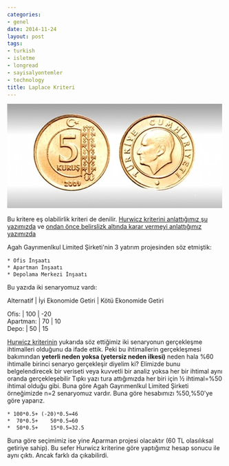 ```yaml
---
categories:
- genel
date: 2014-11-24
layout: post
tags:
- turkish
- isletme
- longread
- sayisalyontemler
- technology
title: Laplace Kriteri
---
```


![image](/images/tumblr_inline_nfj725RYwA1r4exmc.jpg)

Bu kritere eş olabilirlik kriteri de denilir. [Hurwicz kriterini anlattığımız şu yazımızda](http://blog.suatatan.com/post/103444163675/hurwicz-kriteri-nedir) ve [ondan önce belirslizk altında karar vermeyi anlattığımız yazımızda](http://blog.suatatan.com/post/103205724775/belirsizlik-alt-nda-nas-l-karar-verilir)

Agah Gayrımenlkul Limited Şirketi'nin 3 yatırım projesinden söz etmiştik:

```
* Ofis İnşaatı
* Apartman İnşaatı
* Depolama Merkezi İnşaatı
```

Bu yazıda iki senaryomuz vardı:

Alternatif | İyi Ekonomide Getiri | Kötü Ekonomide Getiri

Ofis: | 100 | -20  
Apartman: | 70 | 10  
Depo: | 50 | 15

[Hurwicz kriterinin](http://blog.suatatan.com/post/103444163675/hurwicz-kriteri-nedir) yukarıda söz ettiğimiz iki senaryonun gerçekleşme ihtimalleri olduğunu da ifade ettik. Peki bu ihtimallerin gerçekleşmesi bakımından **yeterli neden yoksa (yetersiz neden ilkesi)** neden hala %60 ihtimalle birinci senaryo gerçekleşir diyelim ki? Elimizde bunu belgelendirecek bir veriseti veya kuvvetli bir analiz yoksa her bir ihtimal aynı oranda gerçekleşebilir Tıpkı yazı tura attığımızda her biri için ½ ihtimal=%50 ihtimal olduğu gibi. Buna göre Agah Gayrımenlkul Limited Şirketi örneğimizde n=2 senaryomuz vardır. Buna göre hesabımızı %50,%50'ye göre yaparız.

```
* 100*0.5+ (-20)*0.5=46
*  70*0.5+    50*0.5=60
*  50*0.5+    15*0.5=32.5
```

Buna göre seçimimiz ise yine Aparman projesi olacaktır (60 TL olasılıksal getiriye sahip). Bu sefer Hurwicz kriterine göre yaptığımız hesap sonucu ile aynı çıktı. Ancak farklı da çıkabilirdi.
